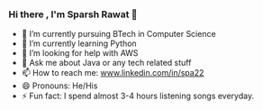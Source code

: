 ### Hi there , I'm Sparsh Rawat 👋



- 🔭 I’m currently pursuing BTech in Computer Science
- 🌱 I’m currently learning Python
- 🤔 I’m looking for help with AWS
- 💬 Ask me about Java or any tech related stuff
- 📫 How to reach me: www.linkedin.com/in/spa22
- 😄 Pronouns: He/His
- ⚡ Fun fact: I spend almost 3-4 hours listening songs everyday.


